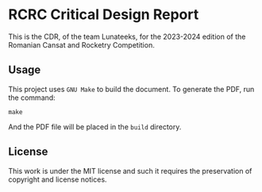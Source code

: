 # RCRC Critical Design Report

This is the CDR, of the team Lunateeks, for the 2023-2024 edition of the
Romanian Cansat and Rocketry Competition.

## Usage

This project uses `GNU Make` to build the document. To generate the PDF, run the
command:

```
make
```

And the PDF file will be placed in the `build` directory.

## License

This work is under the MIT license and such it requires the preservation of
copyright and license notices.
